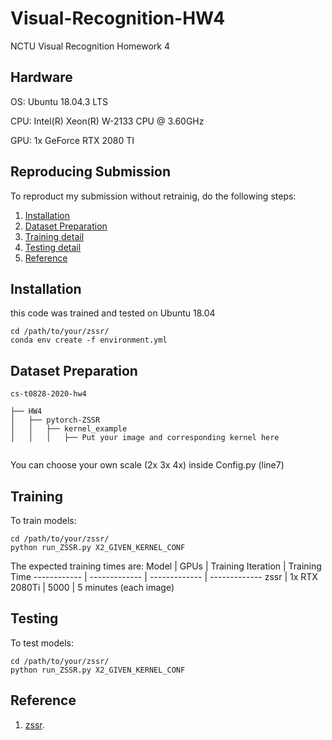 # Visual-Recognition-HW4
NCTU Visual Recognition Homework 4

## Hardware
OS: Ubuntu 18.04.3 LTS

CPU: Intel(R) Xeon(R) W-2133 CPU @ 3.60GHz

GPU: 1x GeForce RTX 2080 TI

## Reproducing Submission
To reproduct my submission without retrainig, do the following steps:
1. [Installation](#installation)
2. [Dataset Preparation](#Dataset-Preparation)
3. [Training detail](#Training)
4. [Testing detail](#Testing)
5. [Reference](#Reference)

## Installation

this code was trained and tested on Ubuntu 18.04

```
cd /path/to/your/zssr/
conda env create -f environment.yml

```

## Dataset Preparation
```
cs-t0828-2020-hw4

├── HW4
│   ├── pytorch-ZSSR 
│   │   ├── kernel_example
│   │   │   ├── Put your image and corresponding kernel here


```
You can choose your own scale (2x 3x 4x) inside Config.py (line7) 

## Training
To train models:

```
cd /path/to/your/zssr/
python run_ZSSR.py X2_GIVEN_KERNEL_CONF
```

The expected training times are:
Model | GPUs | Training Iteration | Training Time
------------ | ------------- | ------------- | -------------
zssr | 1x RTX 2080Ti | 5000 | 5 minutes (each image)


## Testing
To test models:

```
cd /path/to/your/zssr/
python run_ZSSR.py X2_GIVEN_KERNEL_CONF
```

## Reference
1. [zssr](https://github.com/assafshocher/ZSSR).
